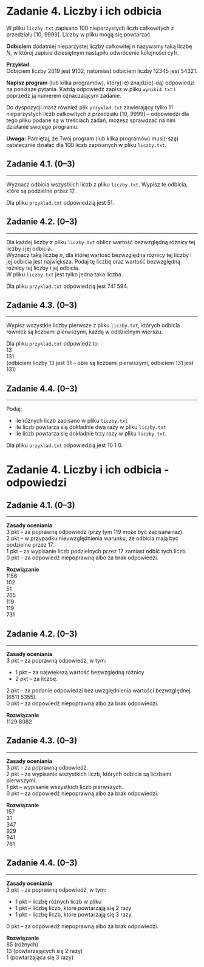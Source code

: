 # **Zadanie 4. Liczby i ich odbicia**
W pliku <kbd>`liczby.txt`</kbd> zapisano 100 nieparzystych liczb całkowitych z przedziału [10, 9999]. Liczby w pliku mogą się powtarzać.

**Odbiciem** dodatniej nieparzystej liczby całkowitej n nazywamy taką liczbę *N*, w której zapisie 
dziesiętnym nastąpiło odwrócenie kolejności cyfr.

**Przykład**:\
Odbiciem liczby 2019 jest 9102, natomiast odbiciem liczby 12345 jest 54321.

**Napisz program** (lub kilka programów), który(-e) znajdzie(-dą) odpowiedzi na poniższe 
pytania. Każdą odpowiedź zapisz w pliku <kbd>`wyniki4.txt`</kbd> i poprzedź ją numerem 
oznaczającym zadanie.

Do dyspozycji masz również plik <kbd>`przyklad.txt`</kbd> zawierający tylko 11 nieparzystych liczb 
całkowitych z przedziału [10, 9999] – odpowiedzi dla tego pliku podane są w treściach 
zadań, możesz sprawdzać na nim działanie swojego programu. 

**Uwaga:** Pamiętaj, że Twój program (lub kilka programów) musi(-szą) ostatecznie działać dla 
100 liczb zapisanych w pliku <kbd>`liczby.txt`</kbd>.

## **Zadanie 4.1. (0–3)**
---
Wyznacz odbicia wszystkich liczb z pliku <kbd>`liczby.txt`</kbd>. Wypisz te odbicia, które są 
podzielne przez 17.

Dla pliku <kbd>`przyklad.txt`</kbd> odpowiedzią jest 51.

## **Zadanie 4.2. (0–3)**
---
Dla każdej liczby z pliku <kbd>`liczby.txt`</kbd> oblicz wartość bezwzględną różnicy tej liczby i jej 
odbicia. \
Wyznacz taką liczbę *n*, dla której wartość bezwzględna różnicy tej liczby i jej odbicia jest 
największa. Podaj tę liczbę oraz wartość bezwzględną różnicy tej liczby i jej odbicia.\
W pliku <kbd>`liczby.txt`</kbd> jest tylko jedna taka liczba.

Dla pliku <kbd>`przyklad.txt`</kbd> odpowiedzią jest 741 594.

## **Zadanie 4.3. (0–3)**
---
Wypisz wszystkie liczby pierwsze z pliku <kbd>`liczby.txt`</kbd>, których odbicia również są liczbami 
pierwszymi, każdą w oddzielnym wierszu.

Dla pliku <kbd>`przyklad.txt`</kbd> odpowiedź to:\
13\
131\
(odbiciem liczby 13 jest 31 – obie są liczbami pierwszymi, odbiciem 131 jest 131)

## **Zadanie 4.4. (0–3)**
---
Podaj:
- ile różnych liczb zapisano w pliku <kbd>`liczby.txt`</kbd>
- ile liczb powtarza się dokładnie dwa razy w pliku <kbd>`liczby.txt`</kbd>
- ile liczb powtarza się dokładnie trzy razy w pliku <kbd>`liczby.txt`</kbd>.

Dla pliku <kbd>`przyklad.txt`</kbd> odpowiedzią jest 10 1 0.

# **Zadanie 4. Liczby i ich odbicia - odpowiedzi** 
## **Zadanie 4.1. (0–3)**
---
**Zasady oceniania**\
3 pkt – za poprawną odpowiedź (przy tym 119 może być zapisana raz).\
2 pkt – w przypadku nieuwzględnienia warunku, że odbicia mają być podzielne przez 17. \
1 pkt – za wypisanie liczb podzielnych przez 17 zamiast odbić tych liczb.\
0 pkt – za odpowiedź niepoprawną albo za brak odpowiedzi.

**Rozwiązanie**\
1156\
102\
51\
765\
119\
119\
731

## **Zadanie 4.2. (0–3)**
---
**Zasady oceniania**\
3 pkt – za poprawną odpowiedź, w tym:
- 1 pkt – za największą wartość bezwzględną różnicy
- 2 pkt – za liczbę.

2 pkt – za podanie odpowiedzi bez uwzględnienia wartości bezwzględnej (6511 5355).\
0 pkt – za odpowiedź niepoprawną albo za brak odpowiedzi.

**Rozwiązanie**\
1129 8082

## **Zadanie 4.3. (0–3)**
---
**Zasady oceniania**\
3 pkt – za poprawną odpowiedź.\
2 pkt – za wypisanie wszystkich liczb, których odbicia są liczbami pierwszymi.\
1 pkt – wypisanie wszystkich liczb pierwszych.\
0 pkt – za odpowiedź niepoprawną albo za brak odpowiedzi. 

**Rozwiązanie**\
157\
31 \
347 \
929 \
941 \
761

## **Zadanie 4.4. (0–3)**
---
**Zasady oceniania**\
3 pkt – za poprawną odpowiedź, w tym:
- 1 pkt – liczbę różnych liczb w pliku
- 1 pkt – liczbę liczb, które powtarzają się 2 razy
- 1 pkt – liczbę liczb, które powtarzają się 3 razy.

0 pkt – za odpowiedź niepoprawną albo za brak odpowiedzi. 

**Rozwiązanie**\
85 (różnych)\
13 (powtarzających się 2 razy)\
1 (powtarzająca się 3 razy)